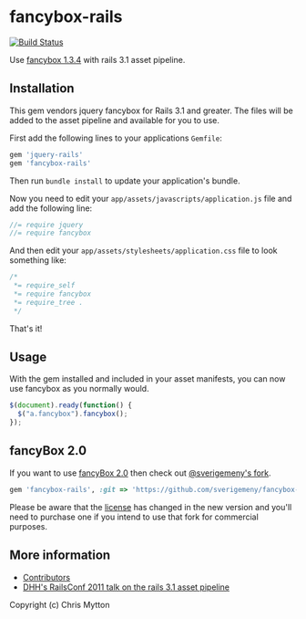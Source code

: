 fancybox-rails
==============

[![Build Status](http://travis-ci.org/hecticjeff/fancybox-rails.png)](http://travis-ci.org/hecticjeff/fancybox-rails)

Use [fancybox 1.3.4](http://fancybox.net/) with rails 3.1 asset pipeline.

## Installation

This gem vendors jquery fancybox for Rails 3.1 and greater. The files
will be added to the asset pipeline and available for you to use.

First add the following lines to your applications `Gemfile`:

``` ruby
gem 'jquery-rails'
gem 'fancybox-rails'
```

Then run `bundle install` to update your application's bundle.

Now you need to edit your `app/assets/javascripts/application.js`
file and add the following line:

``` javascript
//= require jquery
//= require fancybox
```

And then edit your `app/assets/stylesheets/application.css` file to
look something like:

``` css
/*
 *= require_self
 *= require fancybox
 *= require_tree .
 */
```

That's it!

## Usage

With the gem installed and included in your asset manifests, you can now
use fancybox as you normally would.

``` javascript
$(document).ready(function() {
  $("a.fancybox").fancybox();
});
```

## fancyBox 2.0

If you want to use [fancyBox 2.0](http://fancyapps.com/fancybox/) then
check out [@sverigemeny's fork](https://github.com/sverigemeny/fancybox-rails).

```ruby
gem 'fancybox-rails', :git => 'https://github.com/sverigemeny/fancybox-rails'
```

Please be aware that the [license](http://fancyapps.com/fancybox/#license) has changed in the new version and
you'll need to purchase one if you intend to use that fork for
commercial purposes.

## More information

* [Contributors](https://github.com/hecticjeff/fancybox-rails/contributors)
* [DHH's RailsConf 2011 talk on the rails 3.1 asset pipeline](http://www.youtube.com/watch?v=cGdCI2HhfAU)

Copyright (c) Chris Mytton
